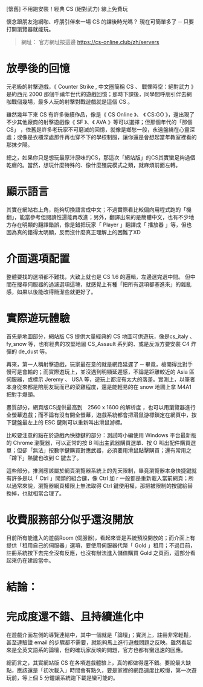 [懷舊] 不用跑安裝！經典 CS (絕對武力) 線上免費玩


懷念跟朋友泡網咖、呼朋引伴來一場 CS 的課後時光嗎？
現在可簡單多了 ─ 只要打開瀏覽器就能玩。
> 網址： 官方網址按這邊 
https://cs-online.club/zh/servers


# 放學後的回憶
 元老級的射擊遊戲，《 Counter Strike , 中文圈簡稱 CS 、 戰慄時空：絕對武力 》是約西元 2000 那個千禧年世代的遊戲回憶；那時下課後，同學間呼朋引伴去網咖戰個幾場，最多人玩的射擊對戰遊戲就是這個 CS 。

 雖然幾年下來 CS 有許多後續作品，像是《 CS Online 》、 《 CS:GO 》，還出現了不少其他廠商的射擊遊戲像《 SF 》、《 AVA 》等可以選擇；但那個年代的「那個 CS」 ，依舊是許多老玩家不可磨滅的回憶，就像是鄉愁一般，永遠盤繞在心靈深處；或像是衣櫃深處那件再也穿不下的學校制服，讓你還是會想起當年教室裡看的那抹夕陽。

 總之，如果你只是想玩最原汁原味的CS，那這次「網站版」的CS其實蠻足夠過個乾癮的。當然，想玩什麼特殊的、像什麼殭屍模式之類，就麻煩前面左轉。

# 顯示語言
 其實在網站右上角，能夠切換語言成中文；不過實際看比較偏向用程式跑的「機翻」，能當參考但閱讀性還能再改進；另外，翻譯出來的是簡體中文，也有不少地方存在明顯的翻譯錯誤，像是錯把玩家「 Player 」翻譯成「 播放器 」等，但也因為真的錯得太明顯，反而沒什麼真正理解上的困難了XD


# 介面選項配置
 整體要找的選項都不難找，大致上就也是 CS 1.6 的邏輯，左邊選完選中間。
 但中間在搜尋伺服器的過濾選項這塊，就感覺上有種「把所有選項都塞進來」的雜亂感，如果以後能改得簡潔些就更好了。

# 實際遊玩體驗
 首先是地圖部分，網站版 CS 提供大量經典的 CS 地圖可供遊玩，像是cs_italy 、fy_snow 等，也有經典的攻堅地圖 CS_Assault 系列的、或是反派方要安裝 C4 炸彈的 de_dust 等。

 再來，第一人稱射擊遊戲，玩家最在意的就是網路延遲了 ─ 畢竟，槍開得比對手慢可是會輸的；而實際遊玩上，並沒遇到明顯延遲感，不論是距離較近的 Asia 區伺服器，或標示 Jeremy 、 USA 等，遊玩上都沒有太大的落差。實測上，以筆者本身從來都是陪朋友玩而已的菜雞程度，還是能輕易的在 snow 地圖上拿 M4A1 把對手爆頭。

 畫質部分，網頁版CS提供最高到　2560 x 1600 的解析度 ，也可以用瀏覽器進行全螢幕遊戲；而不論有沒有開全螢幕，遊戲系統都會把滑鼠游標鎖定在網頁中，按下鍵盤最左上的 ESC 鍵則可以重新叫出滑鼠游標。

 比較要注意的點在於遊戲內快捷鍵的部分：測試時小編使用 Windows 平台最新版的 Chrome 瀏覽器，可以正常的按 B 叫出主武器購買選單、按 O 叫出配件購買選單；但卻「無法」按數字鍵購買對應武器，必須要用滑鼠點擊購買；還有常用之「蹲下」熱鍵也改到 C 鍵去了。

 這些部分，推測應該屬於網頁瀏覽器系統上的先天限制，畢竟瀏覽器本身快捷鍵就有許多是以「 Ctrl 」開頭的組合鍵，像 Ctrl 加 r 一般都是重新載入當前網頁；所以通常來說，瀏覽器網頁權限上無法取得 Ctrl 鍵使用權，那把被限制的按鍵給替換掉，也就相當合理了。

# 收費服務部分似乎還沒開放
 目前所有能進入的遊戲Room (伺服器)，看起來皆是系統預設開放的；而介面上有提供「租用自己的伺服器」選項，要使用伺服器代幣「 Gold 」租用；不過目前，註冊系統按下去完全沒有反應，也沒有辦法進入儲值購買 Gold 之頁面，這部分看起來仍在建設當中。

# 結論： 
# 完成度還不錯、且持續進化中 

 在遊戲介面左側的導覽連結中，其中一個就是「論壇」；實測上，註冊非常輕鬆，甚至連驗證 email 的步驟都不需要，就能夠馬上進行遊戲問題之反映。雖然看起來是全英文語系的論壇，但的確玩家反映的問題，官方也都有蠻迅速的回應。
 
 總而言之，其實網站版 CS 在各項遊戲體驗上，真的都做得還不錯。要說最大缺點，應該還是「初次載入」時間會有點久，要是家裡的網路速度比較慢，第一次遊玩前，等上個 5 分鐘讓系統跑下載是蠻可能的。